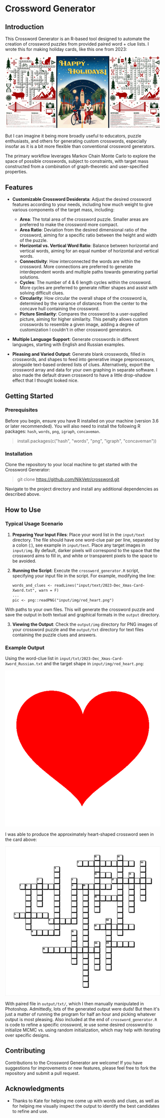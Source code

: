 # Crossword Generator

## Introduction

This Crossword Generator is an R-based tool designed to automate the creation of crossword puzzles from provided paired word + clue lists. I wrote this for making holiday cards, like this one from 2023:

![Generated Crossword Puzzle](output/img/2023-12-15_xmas-card_small.jpg)

But I can imagine it being more broadly useful to educators, puzzle enthusiasts, and others for generating custom crosswords, especially insofar as it is a bit more flexible than conventional crossword generators.

The primary workflow leverages Markov Chain Monte Carlo to explore the space of possible crosswords, subject to constraints, with target mass constructed from a combination of graph-theoretic and user-specified properties.

## Features

- **Customizable Crossword Desiderata**: Adjust the desired crossword features according to your needs, including how much weight to give various components of the target mass, including:
  - **Area**: The total area of the crossword puzzle. Smaller areas are preferred to make the crossword more compact.
  - **Area Ratio**: Deviation from the desired dimensional ratio of the crossword, aiming for a specific ratio between the height and width of the puzzle.
  - **Horizontal vs. Vertical Word Ratio**: Balance between horizontal and vertical words, aiming for an equal number of horizontal and vertical words.
  - **Connectivity**: How interconnected the words are within the crossword. More connections are preferred to generate interdependent words and multiple paths towards generating partial solutions.
  - **Cycles**: The number of 4 & 6 length cycles within the crossword. More cycles are preferred to generate niftier shapes and assist with solving difficult clues.
  - **Circularity**: How circular the overall shape of the crossword is, determined by the variance of distances from the center to the concave hull containing the crossword.
  - **Picture Similarity**: Compares the crossword to a user-supplied picture, aiming for higher similarity. This penalty allows custom crosswords to resemble a given image, adding a degree of customization I couldn't in other crossword generators.

- **Multiple Language Support**: Generate crosswords in different languages, starting with English and Russian examples.

- **Pleasing and Varied Output**: Generate blank crosswords, filled in crosswords, and shapes to feed into generative image preprocessors, alongside text-based ordered lists of clues. Alternatively, export the crossword array and data for your own graphing in separate software. I also made the default drawn crossword to have a little drop-shadow effect that I thought looked nice.

## Getting Started

### Prerequisites

Before you begin, ensure you have R installed on your machine (version 3.6 or later recommended). You will also need to install the following R packages: `hash`, `words`, `png`, `igraph`, `concaveman`.

> install.packages(c("hash", "words", "png", "igraph", "concaveman"))

### Installation

Clone the repository to your local machine to get started with the Crossword Generator:

> git clone https://github.com/NikVetr/crossword.git

Navigate to the project directory and install any additional dependencies as described above.

## How to Use

### Typical Usage Scenario

1. **Preparing Your Input Files**: Place your word list in the `input/text` directory. The file should have one word-clue pair per line, separated by a colon (:), see example in `input/text`. Place any target images in `input/img`. By default, darker pixels will correspond to the space that the crossword aims to fill in, and white or transparent pixels to the space to be avoided.

2. **Running the Script**: Execute the `crossword_generator.R` script, specifying your input file in the script. For example, modifying the line:

    ```
    words_and_clues <- readLines("input/text/2023-Dec_Xmas-Card-Xword.txt", warn = F)
    ...
    pic <- png::readPNG("input/img/red_heart.png")
    ```

With paths to your own files. This will generate the crossword puzzle and save the output in both textual and graphical formats in the `output` directory.

3. **Viewing the Output**: Check the `output/img` directory for PNG images of your crossword puzzle and the `output/txt` directory for text files containing the puzzle clues and answers.

### Example Output

Using the word-clue list in `input/txt/2023-Dec_Xmas-Card-Xword_Russian.txt` and the target shape in `input/img/red_heart.png`:

![Target Crossword Shape](input/img/red_heart.png)

I was able to produce the approximately heart-shaped crossword seen in the card above:

![Target Crossword Shape](output/img/xword_3-orig_blank.png)

With paired file in `output/txt/`, which I then manually manipulated in Photoshop. Admittedly, lots of the generated output were duds! But then it's just a matter of running the program for half an hour and picking whatever output is most pleasing. Also included at the end of `crossword_generator.R` is code to refine a specific crossword, ie use some desired crossword to initialize MCMC vs. using random initialization, which may help with iterating over specific designs.

## Contributing

Contributions to the Crossword Generator are welcome! If you have suggestions for improvements or new features, please feel free to fork the repository and submit a pull request.

## Acknowledgments

- Thanks to Kate for helping me come up with words and clues, as well as for helping me visually inspect the output to identify the best candidates to refine and use.

